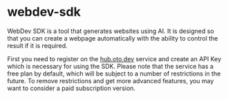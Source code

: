 # webdev-sdk

WebDev SDK is a tool that generates websites using AI. It is designed so that you can create a webpage automatically with the ability to control the result if it is required.

First you need to register on the [hub.oto.dev](https://hub.oto.dev/) service and create an API Key which is necessary for using the SDK. Please note that the service has a free plan by default, which will be subject to a number of restrictions in the future. To remove restrictions and get more advanced features, you may want to consider a paid subscription version.


